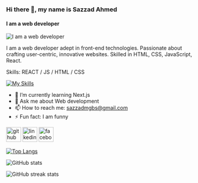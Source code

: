 ### Hi there 👋, my name is Sazzad Ahmed
#### I am a web developer
![I am a web developer](https://scontent.fdac99-1.fna.fbcdn.net/v/t39.30808-6/409174332_6888319314569450_8881877257192745977_n.png?stp=dst-png_s960x960&_nc_cat=100&ccb=1-7&_nc_sid=783fdb&_nc_eui2=AeHQzJHaBKkL2FcCy3GVh5aSZPmUhMiqONdk-ZSEyKo416-WPe_qsGdH_y2mGKh5e6VXxVz-TX3sSpa9fjuXL4c5&_nc_ohc=TPasMu9r_j0AX-a-_Fh&_nc_ht=scontent.fdac99-1.fna&oh=00_AfAQb6PXYUS7ucBOtNBIXD2-tZle2g-VlEq1X3r3wTYw6w&oe=65789394)

I am a web developer adept in front-end  technologies. Passionate about crafting user-centric, innovative websites. Skilled in HTML, CSS, JavaScript, React.

Skills: REACT / JS / HTML / CSS

[![My Skills](https://skillicons.dev/icons?i=js,html,css,javascript,react,mongodb,firebase)](https://skillicons.dev)

- 🌱 I’m currently learning Next.js 
- 💬 Ask me about Web development 
- 📫 How to reach me: sazzadmgbs@gmail.com 
- ⚡ Fun fact: I am funny 


[<img src='https://cdn.jsdelivr.net/npm/simple-icons@3.0.1/icons/github.svg' alt='github' height='40'>](https://github.com/sazzad46031)  [<img src='https://cdn.jsdelivr.net/npm/simple-icons@3.0.1/icons/linkedin.svg' alt='linkedin' height='40'>](https://www.linkedin.com/in/sazzadahmed/)  [<img src='https://cdn.jsdelivr.net/npm/simple-icons@3.0.1/icons/facebook.svg' alt='facebook' height='40'>](https://www.facebook.com/SazzadAhmed)  

[![Top Langs](https://github-readme-stats.vercel.app/api/top-langs/?username=sazzad46031)](https://github.com/anuraghazra/github-readme-stats)

![GitHub stats](https://github-readme-stats.vercel.app/api?username=sazzad46031&show_icons=true)  

![GitHub streak stats](https://streak-stats.demolab.com/?user=sazzad46031)  


